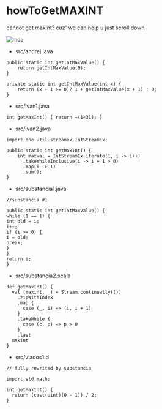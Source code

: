 # howToGetMAXINT
cannot get maxint? cuz' we can help u
just scroll down

![mda](https://pp.vk.me/c636726/v636726081/41e51/4d-PugicBHU.jpg)

* src/andrej.java
```
public static int getIntMaxValue() {
    return getIntMaxValue(0);
}

private static int getIntMaxValue(int x) {
    return (x + 1 >= 0)? 1 + getIntMaxValue(x + 1) : 0;
}
```

* src/ivan1.java
```
int getMaxInt() { return ~(1«31); }
```

* src/ivan2.java
```
import one.util.streamex.IntStreamEx;
 
public static int getMaxInt() {
    int maxVal = IntStreamEx.iterate(1, i -> i++)
      .takeWhileInclusive(i -> i + 1 > 0)
      .map(i -> 1)
      .sum();
}
```

* src/substancia1.java
```
//substancia #1

public static int getIntMaxValue() {
while (1 == 1) {
int old = i;
i++;
if (i >= 0) {
i = old;
break;
}
}
return i;
}
```

* src/substancia2.scala
```
def getMaxInt() {
  val (maxint, _) = Stream.continually(())
    .zipWithIndex
    .map {
      case (_, i) => (i, i + 1)
    }
    .takeWhile {
      case (c, p) => p > 0
    }
    .last
  maxint
}
```

* src/vlados1.d
```
// fully rewrited by substancia

import std.math;
 
int getMaxInt() {
  return (cast(uint)(0 - 1)) / 2;
}
```

